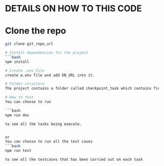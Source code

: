 # DETAILS ON HOW TO  THIS CODE


# Clone the repo

 ```bash
 git clone git_repo_url
 
# Install dependencies for the project
 ```bash
 npm install

# Create .env File
create a.env file and add DB_URL into it.

# Folder structure
 The project contains a folder called checkpoint_task which contains five (5) files which are used to seperate the task based on crud operation.

 # How to test
 You can choose to run

 ```bash
 npm run dev

 to see all the tasks being execute.


 or
 You can choose to run all the test cases
 ```bash
 npm run test

 to see all the testcases that has been carried out on each task

